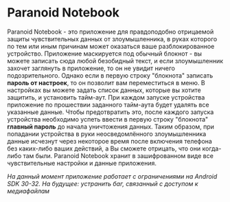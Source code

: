# Paranoid Notebook
Paranoid Notebook - это приложение для правдоподобно отрицаемой защиты чувствительных данных от злоумышленника, в руках которого по тем или иным причинам может оказаться ваше разблокированное устройство. Приложение маскируется под обычный блокнот - вы можете записать сюда любой безобидный текст, и если злоумышленник захочет заглянуть в приложение, то он не увидит ничего подозрительного. Однако если в первую строку "блокнота" записать **пароль от настроек**, то он позволит вам переместиться в меню. В настройках вы можете задать список данных, которые вы хотите защитить, и установить тайм-аут. При каждом запуске устройства приложение по прошествии заданного тайм-аута будет удалять все указанные данные. Чтобы предотвратить это, после каждого запуска устройства необходимо успеть ввести в первую строку "блокнота" **главный пароль** до начала уничтожения данных. Таким образом, при попадании устройства в руки неосведомлённого злоумышленника данные исчезнут через некоторое время после включения телефона без каких-либо ваших действий, а Вы сможете отрицать, что они когда-либо там были.
Paranoid Notebook хранит в зашифрованном виде все чувствительные настройки и данные приложения.

*На данный момент приложение работает с ограничениями на Android SDK 30-32. На будущее: устранить баг, связанный с доступом к медиафайлам*
